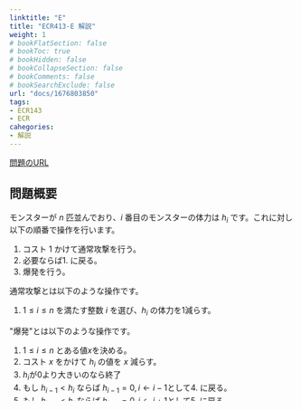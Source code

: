 ```yaml
---
linktitle: "E"
title: "ECR413-E 解説"
weight: 1
# bookFlatSection: false
# bookToc: true
# bookHidden: false
# bookCollapseSection: false
# bookComments: false
# bookSearchExclude: false
url: "docs/1676803850"
tags:
- ECR143
- ECR
cahegories:
- 解説
---
```


[問題のURL](https://codeforces.com/contest/1795/problem/E)

## 問題概要

モンスターが $n$ 匹並んでおり、$i$ 番目のモンスターの体力は $h_i$ です。これに対し以下の順番で操作を行います。

1. コスト $1$ かけて通常攻撃を行う。
2. 必要ならば1. に戻る。
3. 爆発を行う。

通常攻撃とは以下のような操作です。

1. $1\leq i \leq n$ を満たす整数 $i$ を選び、$h_i$ の体力を$1$減らす。

"爆発"とは以下のような操作です。

1. $1\leq i \leq n$ とある値$x$を決める。
2. コスト $x$ をかけて $h_i$ の値を $x$ 減らす。
3. $h_i$が$0$より大きいのなら終了
4. もし $h_{i-1}<h_{i}$ ならば $h_{i-1}=0, i \leftarrow i-1$として4. に戻る。
5. もし $h_{i+1}<h_{i}$ ならば $h_{i+1}=0, i \leftarrow i+1$として5. に戻る。

すべてのモンスターの体力を $0$ にするために必要な最少コストを求めてください。

## 解法

爆発によって綺麗に消すために通常攻撃で数列を整えるイメージです。また、爆発を起こす地点のモンスターに通常攻撃をする必要はありません。なぜなら通常攻撃削った分を爆発のコストに加えることでより高威力の爆発を起こせるからです。すべての地点において「爆発をこの地点で起こした時に必要なコストの最小値」を求め、それらの最小値を求めれば全体の最小値を求めることができます。よって「ある地点 $i$ で爆発を起こすと決めたときに必要なコストの最小値」を求める事にします。簡単のため、左側への伝播だけを考えます。

愚直にやれば「出来るだけ爆発が伝播するように都度通常攻撃で体力を削り走査する(削った分は爆発を起こす前に削っておいたと考える)」という計算になりますが、これでは各地点で最悪の場合$O(N)$かかってしまいTLEしてしまいます。そこで $i$番目の計算をするために $i-1$ 番目での計算を利用することを考えます。$i$番目の爆発が$i-1$番目のモンスターに伝播するためには$h


## コード

```cpp

```
[Submission]()
## 備考